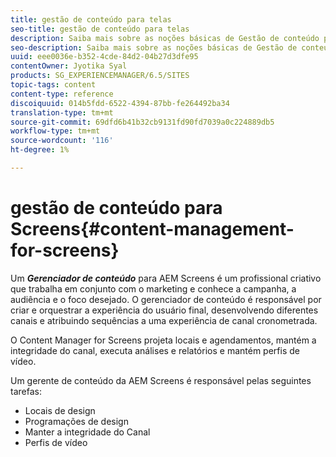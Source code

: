 ```yaml
---
title: gestão de conteúdo para telas
seo-title: gestão de conteúdo para telas
description: Saiba mais sobre as noções básicas de Gestão de conteúdo para o Screens.
seo-description: Saiba mais sobre as noções básicas de Gestão de conteúdo para o Screens.
uuid: eee0036e-b352-4cde-84d2-04b27d3dfe95
contentOwner: Jyotika Syal
products: SG_EXPERIENCEMANAGER/6.5/SITES
topic-tags: content
content-type: reference
discoiquuid: 014b5fdd-6522-4394-87bb-fe264492ba34
translation-type: tm+mt
source-git-commit: 69dfd6b41b32cb9131fd90fd7039a0c224889db5
workflow-type: tm+mt
source-wordcount: '116'
ht-degree: 1%

---
```



# gestão de conteúdo para Screens{#content-management-for-screens}

Um ***Gerenciador de conteúdo*** para AEM Screens é um profissional criativo que trabalha em conjunto com o marketing e conhece a campanha, a audiência e o foco desejado. O gerenciador de conteúdo é responsável por criar e orquestrar a experiência do usuário final, desenvolvendo diferentes canais e atribuindo sequências a uma experiência de canal cronometrada.

O Content Manager for Screens projeta locais e agendamentos, mantém a integridade do canal, executa análises e relatórios e mantém perfis de vídeo.

Um gerente de conteúdo da AEM Screens é responsável pelas seguintes tarefas:

* Locais de design
* Programações de design
* Manter a integridade do Canal
* Perfis de vídeo


